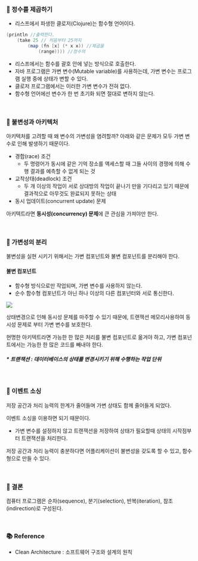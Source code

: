 
### 📕 정수를 제곱하기
- 리스프에서 파생한 클로저(Clojure)는 함수형 언어이다.

```java
(println //출력한다. 
	(take 25 // 처음부터 25까지
    	(map (fn [x] (* x x)) //제곱을 
        	(range)))) //정수의
```

- 리스프에서는 함수를 괄호 안에 넣는 방식으로 호출한다.
- 자바 프로그램은 가변 변수(Mutable variable)를 사용하는데, 가변 변수는 프로그램 실행 중에 상태가 변할 수 있다.
- 클로저 프로그램에서는 이러한 가변 변수가 전혀 없다.
- 함수형 언어에선 변수가 한 번 초기화 되면 절대로 변하지 않는다.

<br>

### 📗 불변성과 아키텍처
아키텍처를 고려할 때 왜 변수의 가변성을 염려할까? 아래와 같은 문제가 모두 가변 변수로 인해 발생하기 때문이다.

- 경합(race) 조건
   - 두 명령어가 동시에 같은 기억 장소를 액세스할 때 그들 사이의 경쟁에 의해 수행 결과를 예측할 수 없게 되는 것
- 교착상태(deadlock) 조건
  - 두 개 이상의 작업이 서로 상대방의 작업이 끝나기 만을 기다리고 있기 때문에 결과적으로 아무것도 완료되지 못하는 상태
- 동시 업데이트(concurrent update) 문제

아키텍트라면 **동시성(concurrency) 문제**에 큰 관심을 가져야만 한다.

<br>

### 📙 가변성의 분리

불변성을 실현 시키기 위해서는 가변 컴포넌트와 불변 컴포넌트를 분리해야 한다.

#### 불변 컴포넌트
- 함수형 방식으로만 작업되며, 가변 변수를 사용하지 않는다.
- 순수 함수형 컴포넌트가 아닌 하나 이상의 다른 컴포넌터와 서로 통신한다.

![](https://media.vlpt.us/images/hellojihyoung/post/58a0b91c-02cd-4986-900f-7a88a448bb42/%E1%84%89%E1%85%B3%E1%84%8F%E1%85%B3%E1%84%85%E1%85%B5%E1%86%AB%E1%84%89%E1%85%A3%E1%86%BA%202022-04-03%20%E1%84%8B%E1%85%A9%E1%84%8C%E1%85%A5%E1%86%AB%201.37.52.png)

상태변경으로 인해 동시성 문제를 마주할 수 있기 때문에, 트랜잭션 메모리사용하여 동시성 문제로 부터 가변 변수를 보호한다.

현명한 아키텍트라면 가능한 한 많은 처리를 불변 컴포넌트로 옮겨야 하고, 가변 컴포넌트에서는 가능한 한 많은 코드를 빼내야 한다.

##### * 트랜잭션 : 데이터베이스의 상태를 변경시키기 위해 수행하는 작업 단위

<br>

### 📘 이벤트 소싱
저장 공간과 처리 능력의 한계가 줄어들며 가변 상태도 함께 줄어들게 되었다.

이벤트 소싱을 이용하면 되기 때문이다.
- 가변 변수를 설정하지 않고 트랜잭션을 저장하여 상태가 필요할때 상태의 시작점부터 트랜잭션을 처리한다.

저장 공간과 처리 능력이 충분하다면 어플리케이션이 불변성을 갖도록 할 수 있고, 함수형으로 만들 수 있다.

<br>

### 📒 결론
컴퓨터 프로그램은 순차(sequence), 분기(selection), 반복(iteration), 참조(indirection)로 구성된다.

<br>




### 📚 Reference
- Clean Architecture : 소프트웨어 구조와 설계의 원칙
